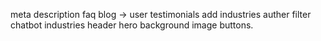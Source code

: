 meta description
faq
blog -> user
testimonials
add industries
auther filter
chatbot
industries header
hero background image
buttons. 
